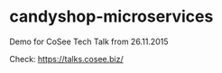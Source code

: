 # candyshop-microservices
Demo for CoSee Tech Talk from 26.11.2015

Check: https://talks.cosee.biz/
